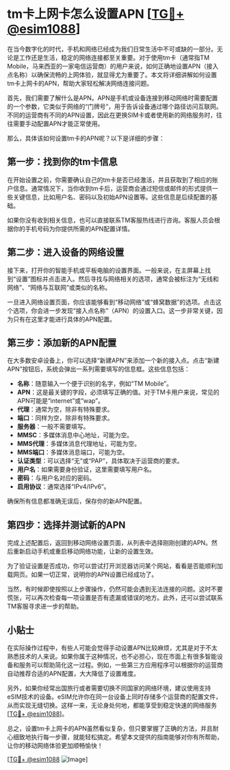 # tm卡上网卡怎么设置APN [[TG💪+ @esim1088](https://t.me/s/esim1088)]

在当今数字化的时代，手机和网络已经成为我们日常生活中不可或缺的一部分。无论是工作还是生活，稳定的网络连接都至关重要。对于使用tm卡（通常指TM Mobile，马来西亚的一家电信运营商）的用户来说，如何正确地设置APN（接入点名称）以确保流畅的上网体验，就显得尤为重要了。本文将详细讲解如何设置tm卡上网卡的APN，帮助大家轻松解决网络连接问题。

首先，我们需要了解什么是APN。APN是手机或设备连接到移动网络时需要配置的一个参数，它类似于网络的“门牌号”，用于告诉设备通过哪个路径访问互联网。不同的运营商有不同的APN设置，因此在更换SIM卡或者使用新的网络服务时，往往需要手动配置APN才能正常使用。

那么，具体该如何设置tm卡的APN呢？以下是详细的步骤：

## 第一步：找到你的tm卡信息

在开始设置之前，你需要确认自己的tm卡是否已经激活，并且获取到了相应的账户信息。通常情况下，当你收到tm卡后，运营商会通过短信或邮件的形式提供一些关键信息，比如用户名、密码以及初始APN设置等。这些信息是后续配置的基础。

如果你没有收到相关信息，也可以直接联系TM客服热线进行咨询。客服人员会根据你的手机号码为你提供所需的APN配置详情。

## 第二步：进入设备的网络设置

接下来，打开你的智能手机或平板电脑的设置界面。一般来说，在主屏幕上找到“设置”图标并点击进入。然后寻找与网络相关的选项，通常会被标注为“无线和网络”、“网络与互联网”或类似的名称。

一旦进入网络设置页面，你应该能够看到“移动网络”或“蜂窝数据”的选项。点击这个选项，你会进一步发现“接入点名称”（APN）的设置入口。这一步非常关键，因为只有在这里才能进行具体的APN配置。

## 第三步：添加新的APN配置

在大多数安卓设备上，你可以选择“新建APN”来添加一个新的接入点。点击“新建APN”按钮后，系统会弹出一系列需要填写的信息框。这些信息包括：

- **名称**：随意输入一个便于识别的名字，例如“TM Mobile”。
- **APN**：这是最关键的字段，必须填写正确的值。对于TM卡用户来说，常见的APN可能是“internet”或“wap”。
- **代理**：通常为空，除非有特殊要求。
- **端口**：同样为空，除非有特殊要求。
- **服务器**：一般不需要填写。
- **MMSC**：多媒体消息中心地址，可能为空。
- **MMS代理**：多媒体消息代理地址，可能为空。
- **MMS端口**：多媒体消息端口，可能为空。
- **认证类型**：可以选择“无”或“PAP”，具体取决于运营商的要求。
- **用户名**：如果需要身份验证，这里需要填写用户名。
- **密码**：与用户名对应的密码。
- **启用协议**：通常选择“IPv4/IPv6”。

确保所有信息都准确无误后，保存你的新APN配置。

## 第四步：选择并测试新的APN

完成上述配置后，返回到移动网络设置页面，从列表中选择刚刚创建的APN。然后重新启动手机或重启移动网络功能，让新的设置生效。

为了验证设置是否成功，你可以尝试打开浏览器访问某个网站，看看是否能顺利加载网页。如果一切正常，说明你的APN设置已经成功了。

当然，有时候即使按照以上步骤操作，仍然可能会遇到无法连接的问题。这时不要慌张，可以再次检查每一项设置是否有遗漏或错误的地方。此外，还可以尝试联系TM客服寻求进一步的帮助。

## 小贴士

在实际操作过程中，有些人可能会觉得手动设置APN比较麻烦，尤其是对于不太熟悉技术的人来说。如果你属于这种情况，也不必担心，现在市面上有很多智能设备和服务可以帮助简化这一过程。例如，一些第三方应用程序可以根据你的运营商自动推荐合适的APN配置，大大降低了设置难度。

另外，如果你经常出国旅行或者需要切换不同国家的网络环境，建议使用支持eSIM技术的设备。eSIM允许你在同一台设备上同时存储多个运营商的配置文件，从而实现无缝切换。这样一来，无论身处何地，都能享受到稳定快速的网络服务[[TG💪+ @esim1088](https://t.me/s/esim1088)]。

总之，设置tm卡上网卡的APN虽然看似复杂，但只要掌握了正确的方法，并且耐心细致地执行每一步骤，就能轻松搞定。希望本文提供的指南能够对你有所帮助，让你的移动网络体验更加顺畅愉快！

[[TG💪+ @esim1088](https://t.me/s/esim1088) ![Image](https://i.postimg.cc/4NQfJmqS/Snipaste-2025-05-13-00-14-12.png)]